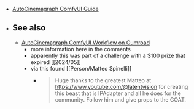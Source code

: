 - [AutoCinemagraph ComfyUI Guide](https://learn.thinkdiffusion.com/autocinemagraph-comfyui-guide/)
- ## See also
	- [AutoCinemagraph ComfyUI Workflow on Gumroad](https://urbansoul7.gumroad.com/l/autocinemagraph_V1)
		- more information here in the comments
		- apparently this was part of a challenge with a $100 prize that expired [[2024/05]]
		- via this found [[Person/Matteo Spinelli]]
			- > Huge thanks to the greatest Matteo at https://www.youtube.com/@latentvision for creating this beast that is IPAdapter and all he does for the community. Follow him and give props to the GOAT.